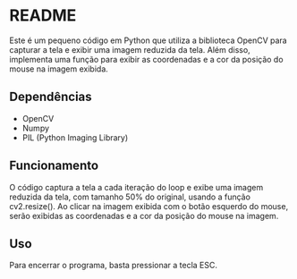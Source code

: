 # README

Este é um pequeno código em Python que utiliza a biblioteca OpenCV para capturar a tela e exibir uma imagem reduzida da tela. Além disso, implementa uma função para exibir as coordenadas e a cor da posição do mouse na imagem exibida.

## Dependências
- OpenCV
- Numpy
- PIL (Python Imaging Library)

## Funcionamento
O código captura a tela a cada iteração do loop e exibe uma imagem reduzida da tela, com tamanho 50% do original, usando a função cv2.resize().
Ao clicar na imagem exibida com o botão esquerdo do mouse, serão exibidas as coordenadas e a cor da posição do mouse na imagem.

## Uso
Para encerrar o programa, basta pressionar a tecla ESC.

